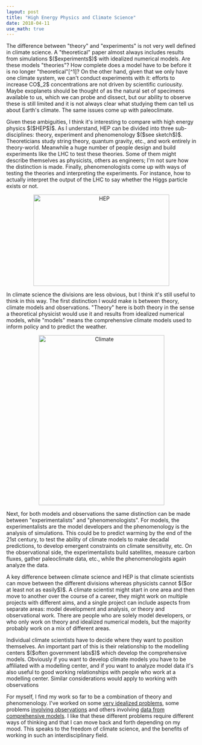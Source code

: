 ```yaml
---
layout: post
title: "High Energy Physics and Climate Science"
date: 2018-04-11
use_math: true
---
```


<p markdown="1">The difference between "theory" and "experiments" is not very well defined in climate science. A "theoretical" paper almost always includes results from simulations $($experiments$)$ with idealized numerical models. Are these models "theories"? How complete does a model have to be before it is no longer "theoretical"[^1]? On the other hand, given that we only have one climate system, we can't conduct experiments with it: efforts to increase CO$_2$ concentrations are not driven by scientific curiousity. Maybe exoplanets should be thought of as the natural set of specimens available to us, which we can probe and dissect, but our ability to observe these is still limited and it is not always clear what studying them can tell us about Earth's climate. The same issues come up with paleoclimate.</p>

<p>Given these ambiguities, I think it's interesting to compare with high energy physics $($HEP$)$. As I understand, HEP can be divided into three sub-disciplines: theory, experiment and phenomenology $($see sketch$)$. Theoreticians study string theory, quantum gravity, etc., and work entirely in theory-world. Meanwhile a huge number of people design and build experiments like the LHC to test these theories. Some of them might describe themselves as physicists, others as engineers; I'm not sure how the distinction is made. Finally, phenomenologists come up with ways of testing the theories and interpreting the experiments. For instance, how to actually interpret the output of the LHC to say whether the Higgs particle exists or not.</p>

<center><img src="http://nicklutsko.github.io/notes/images/HEP.png" alt="HEP" style="width:360px;height:242px;"></center>

<p>In climate science the divisions are less obvious, but I think it's still useful to think in this way. The first distinction I would make is between theory, climate models and observations. "Theory" here is both theory in the sense a theoretical physicist would use it and results from idealized numerical models, while "models" means the comprehensive climate models used to inform policy and to predict the weather.</p>

<center><img src="http://nicklutsko.github.io/notes/images/Climate.png" alt="Climate" style="width:333px;height:450px;"></center>

<p>Next, for both models and observations the same distinction can be made between "experimentalists" and "phenomenologists". For models, the experimentalists are the model developers and the phenomenology is the analysis of simulations. This could be to predict warming by the end of the 21st century, to test the ability of climate models to make decadal predictions, to develop emergent constraints on climate sensitivity, etc. On the observational side, the experimentalists build satellites, measure carbon fluxes, gather paleoclimate data, etc., while the phenomenologists again analyze the data.</p>

<p>A key difference between climate science and HEP is that climate scientists can move between the different divisions whereas physicists cannot $($or at least not as easily$)$. A climate scientist might start in one area and then move to another over the course of a career, they might work on multiple projects with different aims, and a single project can include aspects from separate areas: model development and analysis, or theory and observational work. There are people who are solely model developers, or who only work on theory and idealized numerical models, but the majority probably work on a mix of different areas.</p>

<p>Individual climate scientists have to decide where they want to position themselves. An important part of this is their relationship to the modelling centers $($often government labs$)$ which develop the comprehensive models. Obviously if you want to develop climate models you have to be affiliated with a modelling center, and if you want to analyze model data it's also useful to good working relationships with people who work at a modelling center. Similar considerations would apply to working with observations</p>

<p>For myself, I find my work so far to be a combination of theory and phenomenology. I've worked on some <a href="https://journals.ametsoc.org/doi/abs/10.1175/JAS-D-14-0356.1">very idealized problems</a>, some problems <a href="https://journals.ametsoc.org/doi/pdf/10.1175/JAS-D-17-0099.1">involving observations</a> and others involving <a href="https://journals.ametsoc.org/doi/abs/10.1175/JCLI-D-17-0736.1">data from comprehensive models</a>. I like that these different problems require different ways of thinking and that I can move back and forth depending on my mood. This speaks to the freedom of climate science, and the benefits of working in such an interdisciplinary field.</p>

[^1]: This is not just an issue in climate science, most fields now combine theory with idealized simulations.








